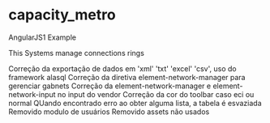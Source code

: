 # capacity_metro

AngularJS1 Example

This Systems manage connections rings

 Correção da exportação de dados em 'xml' 'txt' 'excel' 'csv', uso do framework alasql
 Correção da diretiva element-network-manager para gerenciar gabnets
 Correção da element-network-manager e element-network-input no input do vendor
 Correção da cor do toolbar caso eci ou normal
 QUando encontrado erro ao obter alguma lista, a tabela é esvaziada
 Removido modulo de usuários
 Removido assets não usados